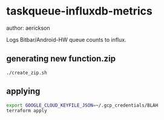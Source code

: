 # taskqueue-influxdb-metrics

author: aerickson

Logs Bitbar/Android-HW queue counts to influx.

## generating new function.zip

```
./create_zip.sh
```

## applying

```bash
export GOOGLE_CLOUD_KEYFILE_JSON=~/.gcp_credentials/BLAH
terraform apply
```
